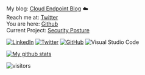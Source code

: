 My blog:  [Cloud Endpoint Blog](https://simonhakansson.com)  :cloud:  
Reach me at:  [Twitter](https://twitter.com/0fflineDocs)   
You are here:  [Github](https://github.com/0fflinedocs)       
Current Project:  [Security Posture](https://github.com/0fflineDocs/Powershell/tree/master/Windows/SecurityPosture)  




<a href="https://www.linkedin.com/in/simon-h%C3%A5kansson-20163b137/">![LinkedIn](https://img.shields.io/badge/linkedin-%230077B5.svg?style=for-the-badge&logo=linkedin&logoColor=white)</a>
<a href="https://twitter.com/0fflineDocs">![Twitter](https://img.shields.io/badge/Twitter-%231DA1F2.svg?style=for-the-badge&logo=Twitter&logoColor=white)</a>
<a href="https://github.com/0fflinedocs">![GitHub](https://img.shields.io/badge/github-%23121011.svg?style=for-the-badge&logo=github&logoColor=white)</a>
![Visual Studio Code](https://img.shields.io/badge/Visual%20Studio%20Code-0078d7.svg?style=for-the-badge&logo=visual-studio-code&logoColor=white)



[![My github stats](https://github-readme-stats.vercel.app/api?username=0fflineDocs)](https://github.com/0fflineDocs)
  
  
![visitors](https://visitor-badge.laobi.icu/badge?page_id=0fflineDocs.0fflineDocs)


<!--
**0fflinedocs//0fflinedocs** is a ✨ _special_ ✨ repository because its `README.md` (this file) appears on your GitHub profile.
--!>
